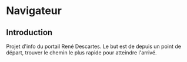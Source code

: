 # Navigateur

## Introduction

Projet d'info du portail René Descartes.
Le but est de depuis un point de départ, trouver le chemin le plus rapide pour atteindre l'arrivé.
